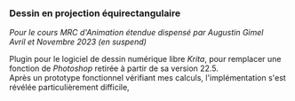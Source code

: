 ### Dessin en projection équirectangulaire

*Pour le cours MRC d'Animation étendue dispensé par Augustin Gimel*  
*Avril et Novembre 2023 (en suspend)*

Plugin pour le logiciel de dessin numérique libre *Krita*, pour remplacer une fonction de  *Photoshop* retirée à partir de sa version 22.5.  
Après un prototype fonctionnel vérifiant mes calculs, l'implémentation s'est révélée particulièrement difficile,
